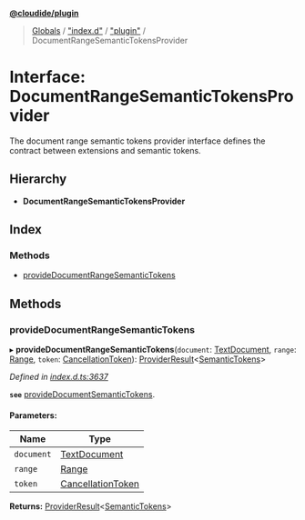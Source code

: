 **[@cloudide/plugin](../README.md)**

> [Globals](../README.md) / ["index.d"](../modules/_index_d_.md) / ["plugin"](../modules/_index_d_._plugin_.md) / DocumentRangeSemanticTokensProvider

# Interface: DocumentRangeSemanticTokensProvider

The document range semantic tokens provider interface defines the contract between extensions and
semantic tokens.

## Hierarchy

* **DocumentRangeSemanticTokensProvider**

## Index

### Methods

* [provideDocumentRangeSemanticTokens](_index_d_._plugin_.documentrangesemantictokensprovider.md#providedocumentrangesemantictokens)

## Methods

### provideDocumentRangeSemanticTokens

▸ **provideDocumentRangeSemanticTokens**(`document`: [TextDocument](_index_d_._plugin_.textdocument.md), `range`: [Range](../classes/_index_d_._plugin_.range.md), `token`: [CancellationToken](_index_d_._plugin_.cancellationtoken.md)): [ProviderResult](../modules/_index_d_._plugin_.md#providerresult)\<[SemanticTokens](../classes/_index_d_._plugin_.semantictokens.md)>

*Defined in [index.d.ts:3637](https://github.com/shuyaqian/cloudide-plugin-api/blob/6d83fa1/index.d.ts#L3637)*

**`see`** [provideDocumentSemanticTokens](#DocumentSemanticTokensProvider.provideDocumentSemanticTokens).

#### Parameters:

Name | Type |
------ | ------ |
`document` | [TextDocument](_index_d_._plugin_.textdocument.md) |
`range` | [Range](../classes/_index_d_._plugin_.range.md) |
`token` | [CancellationToken](_index_d_._plugin_.cancellationtoken.md) |

**Returns:** [ProviderResult](../modules/_index_d_._plugin_.md#providerresult)\<[SemanticTokens](../classes/_index_d_._plugin_.semantictokens.md)>
